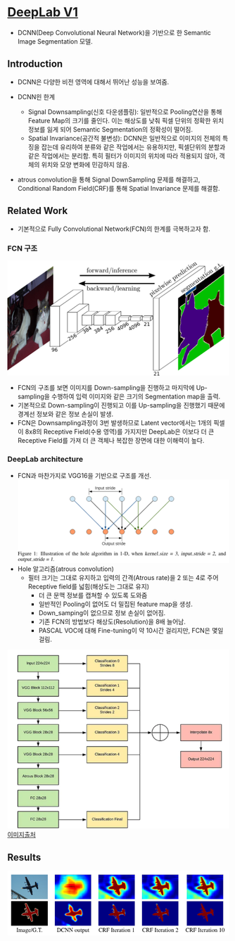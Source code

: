 # [DeepLab V1](https://arxiv.org/pdf/1412.7062)
* DCNN(Deep Convolutional Neural Network)을 기반으로 한 Semantic Image Segmentation 모델.

## Introduction
* DCNN은 다양한 비전 영역에 대해서 뛰어난 성능을 보여줌.
* DCNN읜 한계
  * Signal Downsampling(신호 다운샘플링): 일반적으로 Pooling연산을 통해 Feature Map의 크기를 줄인다. 이는 해상도를 낮춰 픽셀 단위의 정확한 위치 정보를 잃게 되어 Semantic Segmentation의 정확성이 떨어짐.
  * Spatial Invariance(공간적 불변성): DCNN은 일반적으로 이미지의 전체의 특징을 잡는데 유리하여 분류와 같은 작업에서는 유용하지만, 픽셀단위의 분할과 같은 작업에서는 분리함. 특히 필터가 이미지의 위치에 따라 적용되지 않아, 객체의 위치와 모양 변화에 민감하지 않음.

* atrous convolution을 통해 Signal DownSampling 문제를 해결하고, Conditional Random Field(CRF)를 통해 Spatial Invariance 문제를 해결함.

## Related Work
* 기본적으로 Fully Convolutional Network(FCN)의 한계를 극복하고자 함.

### FCN 구조    
![alt text](imgs/FCN_archi.png)
  * FCN의 구조를 보면 이미지를 Down-sampling을 진행하고 마지막에 Up-sampling을 수행하여 입력 이미지와 같은 크기의 Segmentation map을 출력.
  * 기본적으로 Down-sampling이 진행되고 이를 Up-sampling을 진행했기 때문에 경계선 정보와 같은 정보 손실이 발생.
  * FCN은 Downsampling과정이 3번 발생하므로 Latent vector에서는 1개의 픽셀이 8x8의 Receptive Field(수용 영역)를 가지지만 DeepLab은 이보다 더 큰 Receptive Field를 가져 더 큰 객체나 복잡한 장면에 대한 이해력이 높다.

### DeepLab architecture 
* FCN과 마찬가지로 VGG16을 기반으로 구조를 개선.  
![alt text](imgs/Hole_algorithm.png)
* Hole 알고리즘(atrous convolution)
  * 필터 크기는 그대로 유지하고 입력의 간격(Atrous rate)을 2 또는 4로 주어 Receptive field를 넓힘(해상도는 그대로 유지)
    * 더 큰 문맥 정보를 캡쳐할 수 있도록 도와줌
    * 일반적인 Pooling이 없어도 더 밀집된 feature map을 생성.
    * Down_samping이 없으므로 정보 손실이 없어짐.
    * 기존 FCN의 방법보다 해상도(Resolution)을 8배 늘어남.
    * PASCAL VOC에 대해 Fine-tuning이 약 10시간 걸리지만, FCN은 몇일 걸림.
  


![alt text](imgs/deeplab_archi.png)    
[이미지출처](https://towardsdatascience.com/witnessing-the-progression-in-semantic-segmentation-deeplab-series-from-v1-to-v3-4f1dd0899e6e)

## Results
![alt text](imgs/result1.png)